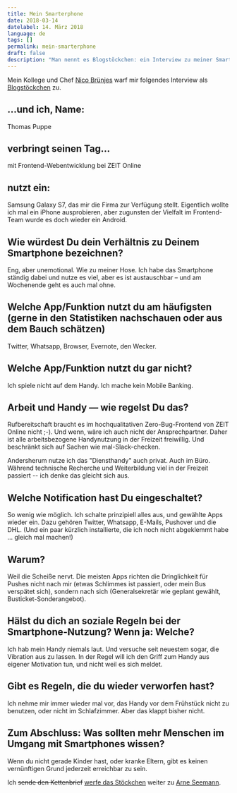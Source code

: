 ```yaml
---
title: Mein Smarterphone
date: 2018-03-14
datelabel: 14. März 2018
language: de
tags: []
permalink: mein-smarterphone
draft: false
description: "Man nennt es Blogstöckchen: ein Interview zu meiner Smartphone-Nutzung"
---
```


Mein Kollege und Chef [Nico Brünjes](https://twitter.com/nicobruenjes/) warf mir folgendes Interview als [Blogstöckchen](https://couchblog.de/blog/2018/03/13/mein-smarterphone/) zu.

## …und ich, Name:

Thomas Puppe

## verbringt seinen Tag…

mit Frontend-Webentwicklung bei ZEIT Online

## nutzt ein:

Samsung Galaxy S7, das mir die Firma zur Verfügung stellt. Eigentlich wollte ich mal ein iPhone ausprobieren, aber zugunsten der Vielfalt im Frontend-Team wurde es doch wieder ein Android.

## Wie würdest Du dein Verhältnis zu Deinem Smartphone bezeichnen?

Eng, aber unemotional. Wie zu meiner Hose. Ich habe das Smartphone ständig dabei und nutze es viel, aber es ist austauschbar – und am Wochenende geht es auch mal ohne.

## Welche App/Funktion nutzt du am häufigsten (gerne in den Statistiken nachschauen oder aus dem Bauch schätzen)

Twitter, Whatsapp, Browser, Evernote, den Wecker.

## Welche App/Funktion nutzt du gar nicht?

Ich spiele nicht auf dem Handy. Ich mache kein Mobile Banking.

## Arbeit und Handy — wie regelst Du das?

Rufbereitschaft braucht es im hochqualitativen Zero-Bug-Frontend von ZEIT Online nicht ;-). Und wenn, wäre ich auch nicht der Ansprechpartner. Daher ist alle arbeitsbezogene Handynutzung in der Freizeit freiwillig. Und beschränkt sich auf Sachen wie mal-Slack-checken.

Andersherum nutze ich das "Diensthandy" auch privat. Auch im Büro. Während technische Recherche und Weiterbildung viel in der Freizeit passiert -- ich denke das gleicht sich aus.

## Welche Notification hast Du eingeschaltet?

So wenig wie möglich. Ich schalte prinzipiell alles aus, und gewählte Apps wieder ein. Dazu gehören Twitter, Whatsapp, E-Mails, Pushover und die DHL. (Und ein paar kürzlich installierte, die ich noch nicht abgeklemmt habe ... gleich mal machen!)

## Warum?

Weil die Scheiße nervt. Die meisten Apps richten die Dringlichkeit für Pushes nicht nach mir (etwas Schlimmes ist passiert, oder mein Bus verspätet sich), sondern nach sich (Generalsekretär wie geplant gewählt, Busticket-Sonderangebot).

## Hälst du dich an soziale Regeln bei der Smartphone-Nutzung? Wenn ja: Welche?

Ich hab mein Handy niemals laut. Und versuche seit neuestem sogar, die Vibration aus zu lassen. In der Regel will ich den Griff zum Handy aus eigener Motivation tun, und nicht weil es sich meldet.

## Gibt es Regeln, die du wieder verworfen hast?

Ich nehme mir immer wieder mal vor, das Handy vor dem Frühstück nicht zu benutzen, oder nicht im Schlafzimmer. Aber das klappt bisher nicht.

## Zum Abschluss: Was sollten mehr Menschen im Umgang mit Smartphones wissen?

Wenn du nicht gerade Kinder hast, oder kranke Eltern, gibt es keinen vernünftigen Grund jederzeit erreichbar zu sein.


Ich <del>sende den Kettenbrief</del> <ins>werfe das Stöckchen</ins> weiter zu [Arne Seemann](https://arnalyse.de/).
